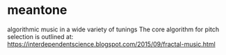 # meantone
algorithmic music in a wide variety of tunings
The core algorithm for pitch selection is outlined at: https://interdependentscience.blogspot.com/2015/09/fractal-music.html
